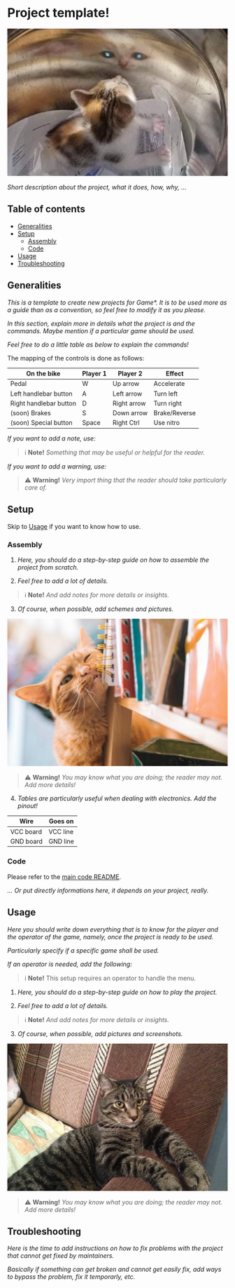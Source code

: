 # Project template!
![cat](./img/cat1.jpg)

*Short description about the project, what it does, how, why, ...*

## Table of contents
- [Generalities](#generalities)
- [Setup](#setup)
  * [Assembly](#assembly)
  * [Code](#code)
- [Usage](#usage)
- [Troubleshooting](#troubleshooting)

## Generalities
*This is a template to create new projects for Game\*. It is to be used more as a guide than as a convention, so feel free to modify it as you please.*

*In this section, explain more in details what the project is and the commands. Maybe mention if a particular game should be used.*

*Feel free to do a little table as below to explain the commands!*

The mapping of the controls is done as follows:

| On the bike            | Player 1 | Player 2    | Effect        |
|------------------------|----------|-------------|---------------|
| Pedal                  | W        | Up arrow    | Accelerate    |
| Left handlebar button  | A        | Left arrow  | Turn left     |
| Right handlebar button | D        | Right arrow | Turn right    |
| (soon) Brakes          | S        | Down arrow  | Brake/Reverse |
| (soon) Special button  | Space    | Right Ctrl  | Use nitro     |

*If you want to add a note, use:*

> :information_source: **Note!** *Something that may be useful or helpful for the reader.*

*If you want to add a warning, use:*

> :warning: **Warning!** *Very import thing that the reader should take particularly care of.*

## Setup
Skip to [Usage](#usage) if you want to know how to use.

### Assembly
1) *Here, you should do a step-by-step guide on how to assemble the project from scratch.*

2) *Feel free to add a lot of details.*

> :information_source: **Note!** *And add notes for more details or insights.*

3) *Of course, when possible, add schemes and pictures.*

![cat](./img/cat2.jpg)

> :warning: **Warning!** *You may know what you are doing; the reader may not. Add more details!*

4) *Tables are particularly useful when dealing with electronics. Add the pinout!*

| Wire      | Goes on  |
|-----------|----------|
| VCC board | VCC line |
| GND board | GND line |

### Code
Please refer to the [main code README](./main/README.md).

*... Or put directly informations here, it depends on your project, really.*

## Usage
*Here you should write down everything that is to know for the player and the operator of the game, namely, once the project is ready to be used.*

*Particularly specify if a specific game shall be used.*

*If an operator is needed, add the following:*

> :information_source: **Note!** This setup requires an operator to handle the menu.

1) *Here, you should do a step-by-step guide on how to play the project.*

2) *Feel free to add a lot of details.*

> :information_source: **Note!** *And add notes for more details or insights.*

3) *Of course, when possible, add pictures and screenshots.*

![cat](./img/cat3.jpg)

> :warning: **Warning!** *You may know what you are doing; the reader may not. Add more details!*

## Troubleshooting
*Here is the time to add instructions on how to fix problems with the project that cannot get fixed by maintainers.*

*Basically if something can get broken and cannot get easily fix, add ways to bypass the problem, fix it temporarly, etc.*
